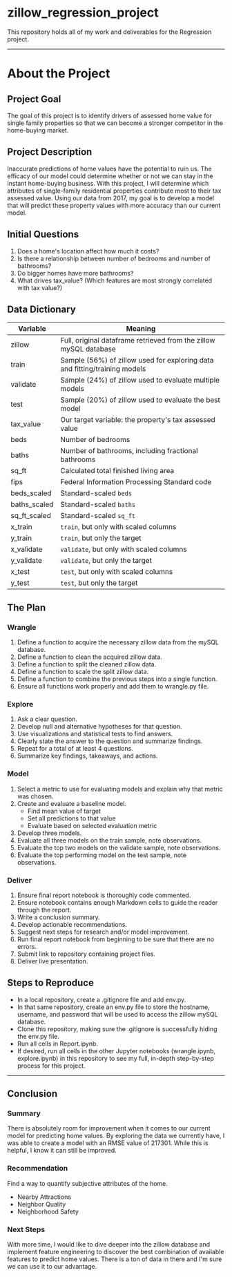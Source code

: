 # zillow_regression_project

This repository holds all of my work and deliverables for the Regression project.

---

# About the Project

## Project Goal
The goal of this project is to identify drivers of assessed home value for single family properties so that we can become a stronger competitor in the home-buying market.

## Project Description
Inaccurate predictions of home values have the potential to ruin us. The efficacy of our model could determine whether or not we can stay in the instant home-buying business. With this project, I will determine which attributes of single-family residential properties contribute most to their tax assessed value. Using our data from 2017, my goal is to develop a model that will predict these property values with more accuracy than our current model.

## Initial Questions
 1. Does a home's location affect how much it costs?
 2. Is there a relationship between number of bedrooms and number of bathrooms?
 3. Do bigger homes have more bathrooms?
 4. What drives tax_value? (Which features are most strongly correlated with tax value?)

## Data Dictionary
| Variable | Meaning |
| -------- | ------- |
| zillow   | Full, original dataframe retrieved from the zillow mySQL database |
| train    | Sample (56%) of zillow used for exploring data and fitting/training models|
| validate | Sample (24%) of zillow used to evaluate multiple models |
| test     | Sample (20%) of zillow used to evaluate the best model |
| tax_value | Our target variable: the property's tax assessed value |
| beds     | Number of bedrooms |
| baths    | Number of bathrooms, including fractional bathrooms |
| sq_ft    | Calculated total finished living area |
| fips     | Federal Information Processing Standard code |
| beds_scaled | Standard-scaled `beds` |
| baths_scaled | Standard-scaled `baths` |
| sq_ft_scaled | Standard-scaled `sq_ft` |
| x_train  | `train`, but only with scaled columns |
| y_train  | `train`, but only the target |
| x_validate | `validate`, but only with scaled columns |
| y_validate | `validate`, but only the target |
| x_test   | `test`, but only with scaled columns |
| y_test   | `test`, but only the target |


## The Plan

### Wrangle

1. Define a function to acquire the necessary zillow data from the mySQL database.
2. Define a function to clean the acquired zillow data.
3. Define a function to split the cleaned zillow data.
4. Define a function to scale the split zillow data.
5. Define a function to combine the previous steps into a single function.
6. Ensure all functions work properly and add them to wrangle.py file.

### Explore
1. Ask a clear question.
2. Develop null and alternative hypotheses for that question.
3. Use visualizations and statistical tests to find answers.
4. Clearly state the answer to the question and summarize findings.
5. Repeat for a total of at least 4 questions.
6. Summarize key findings, takeaways, and actions.

### Model
1. Select a metric to use for evaluating models and explain why that metric was chosen.
2. Create and evaluate a baseline model.
    - Find mean value of target
    - Set all predictions to that value
    - Evaluate based on selected evaluation metric
3. Develop three models.
4. Evaluate all three models on the train sample, note observations.
5. Evaluate the top two models on the validate sample, note observations.
6. Evaluate the top performing model on the test sample, note observations.

### Deliver
1. Ensure final report notebook is thoroughly code commented.
2. Ensure notebook contains enough Markdown cells to guide the reader through the report.
3. Write a conclusion summary.
4. Develop actionable recommendations.
5. Suggest next steps for research and/or model improvement.
6. Run final report notebook from beginning to be sure that there are no errors.
7. Submit link to repository containing project files.
8. Deliver live presentation.

## Steps to Reproduce
- In a local repository, create a .gitignore file and add env.py.
- In that same repository, create an env.py file to store the hostname, username, and password that will be used to access the zillow mySQL database.
- Clone this repository, making sure the .gitignore is successfully hiding the env.py file.
- Run all cells in Report.ipynb.
- If desired, run all cells in the other Jupyter notebooks (wrangle.ipynb, explore.ipynb) in this repository to see my full, in-depth step-by-step process for this project.

---
## Conclusion

### Summary
There is absolutely room for improvement when it comes to our current model for predicting home values. By exploring the data we currently have, I was able to create a model with an RMSE value of 217301. While this is helpful, I know it can still be improved.

### Recommendation
Find a way to quantify subjective attributes of the home.
 - Nearby Attractions
 - Neighbor Quality
 - Neighborhood Safety

### Next Steps
With more time, I would like to dive deeper into the zillow database and implement feature engineering to discover the best combination of available features to predict home values. There is a ton of data in there and I'm sure we can use it to our advantage.

